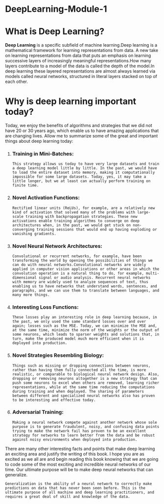 # DeepLearning-Module-1


# What is Deep Learning?

 __Deep Learning__ is a specific subfield of machine learning.Deep learning is a mathematical framework for learning representations from data. A new take on learning representations from data that puts an emphasis on learning successive layers of increasingly meaningful representations.How many layers contribute to a model of the data is called the depth of the model.In deep learning these layered representations are almost always learned via models called neural networks, structured in literal layers stacked on top of each other.


# Why is deep learning important today?

Today, we enjoy the benefits of algorithms and strategies that we did not have 20 or 30 years ago, which enable us to have amazing applications that are changing lives. Allow me to summarize some of the great and important things about deep learning today:

1. ### Training in Mini-Batches:
     
     ```This strategy allows us today to have very large datasets and train a deep learning model little by little. In the past, we would have to load the entire dataset into memory, making it computationally impossible for some large datasets. Today, yes, it may take a little longer, but we at least can actually perform training on finite time. ```

2. ### Novel Activation Functions: 
     
     ```Rectified linear units (ReLUs), for example, are a relatively new kind of activation that solved many of the problems with large-scale training with backpropagation strategies. These new activations enable training algorithms to converge on deep architectures when, in the past, we would get stuck on non-converging training sessions that would end up having exploding or vanishing gradients.```

3. ### Novel Neural Network Architectures: 
      
      ```Convolutional or recurrent networks, for example, have been transforming the world by opening the possibilities of things we can do with neural networks.Convolutional networks are widely applied in computer vision applications or other areas in which the convolution operation is a natural thing to do, for example, multi-dimensional signal or audio analysis. Recurrent neural networks with memory are widely used to analyze sequences of text, thus enabling us to have networks that understand words, sentences, and paragraphs, and we can use them to translate between languages, and many more things.```

4. ### Interesting Loss Functions:
       
      ```These losses play an interesting role in deep learning because, in the past, we only used the same standard losses over and over again; losses such as the MSE. Today, we can minimize the MSE and, at the same time, minimize the norm of the weights or the output of some neurons, which leads to sparser weights and solutions that, in turn, make the produced model much more efficient when it is deployed into production.```

5. ### Novel Strategies Resembling Biology:
     
     ```Things such as missing or dropping connections between neurons, rather than having them fully connected all the time, is more realistic, or comparable to biological neural network design. Also, dropping or removing neurons altogether is a new strategy that can push some neurons to excel when others are removed, learning richer representations, while at the same time reducing the computations during training and when deployed. The sharing of parameters between different and specialized neural networks also has proven to be interesting and effective today.```

6. ### Adversarial Training: 
   
   ```Making a neural network compete against another network whose sole purpose is to generate fraudulent, noisy, and confusing data points trying to make the network fail has proven to be an excellent strategy for networks to learn better from the data and be robust against noisy environments when deployed into production. ```
        
There are many other interesting facts and points that make deep learning an exciting area and justify the writing of this book. I hope you are as excited as we all are and begin reading this book knowing that we are going to code some of the most exciting and incredible neural networks of our time. Our ultimate purpose will be to make deep neural networks that can generalize.

```Generalization is the ability of a neural network to correctly make predictions on data that has never been seen before. This is the ultimate purpose of all machine and deep learning practitioners, and requires a great deal of skill and knowledge of the data.```
